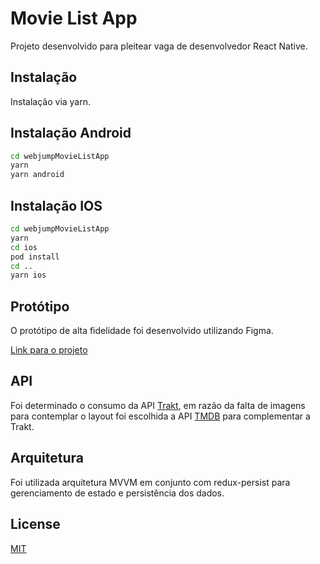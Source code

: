 # Movie List App

 Projeto desenvolvido para pleitear vaga de desenvolvedor React Native.

## Instalação

 Instalação via yarn.


## Instalação Android

```bash
cd webjumpMovieListApp
yarn
yarn android 
```


## Instalação IOS

```bash
cd webjumpMovieListApp
yarn
cd ios
pod install
cd ..
yarn ios 
```

## Protótipo

 O protótipo de alta fidelidade foi desenvolvido utilizando Figma.

[Link para o projeto](https://www.figma.com/file/5yjCvkMkkxcJzx3fkdb6mD/webjump-movie-list?node-id=1%3A2)


## API

 Foi determinado o consumo da API [Trakt](https://trakt.docs.apiary.io/), em razão da falta de imagens para contemplar o layout foi escolhida a API [TMDB](https://developers.themoviedb.org/3) para complementar a Trakt.

## Arquitetura
 Foi utilizada arquitetura MVVM em conjunto com redux-persist para gerenciamento de estado e persistência dos dados.
## License
[MIT](https://choosealicense.com/licenses/mit/)